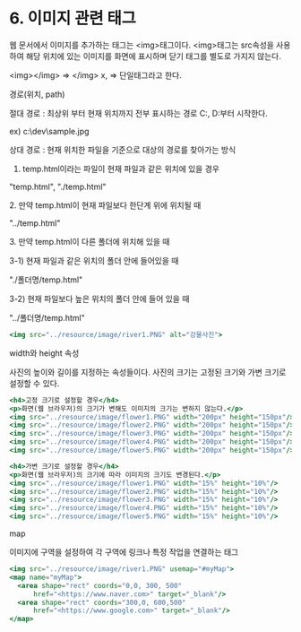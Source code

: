 # 6. 이미지 관련 태그



웹 문서에서 이미지를 추가하는 태그는 \<img>태그이다. \<img>태그는 src속성을 사용하여 해당 위치에 있는 이미지를 화면에 표시하며 닫기 태그를 별도로 가지지 않는다.

\<img>\</img> => \</img> x, => 단일태그라고 한다.

경로(위치, path)

절대 경로 : 최상위 부터 현재 위치까지 전부 표시하는 경로 C:, D:부터 시작한다.

ex) c:\dev\sample.jpg

상대 경로 : 현재 위치한 파일을 기준으로 대상의 경로를 찾아가는 방식

1. temp.html이라는 파일이 현재 파일과 같은 위치에 있을 경우

"temp.html", "./temp.html"

2\. 만약 temp.html이 현재 파일보다 한단계 위에 위치될 때

"../temp.html"

3\. 만약 temp.html이 다른 폴더에 위치해 있을 때

3-1) 현재 파일과 같은 위치의 폴더 안에 들어있을 때

"./폴더명/temp.html"

3-2) 현재 파일보다 높은 위치의 폴더 안에 들어 있을 때

"../폴더명/temp.html"

```jsx
<img src="../resource/image/river1.PNG" alt="강물사진">
```

width와 height 속성

사진의 높이와 길이를 지정하는 속성들이다. 사진의 크기는 고정된 크기와 가변 크기로 설정할 수 있다.

```jsx
<h4>고정 크기로 설정할 경우</h4>
<p>화면(웹 브라우저)의 크기가 변해도 이미지의 크기는 변하지 않는다.</p>
<img src="../resource/image/flower1.PNG" width="200px" height="150px"/>
<img src="../resource/image/flower2.PNG" width="200px" height="150px"/>
<img src="../resource/image/flower3.PNG" width="200px" height="150px"/>
<img src="../resource/image/flower4.PNG" width="200px" height="150px"/>
<img src="../resource/image/flower5.PNG" width="200px" height="150px"/>

<h4>가변 크기로 설정할 경우</h4>
<p>화면(웹 브라우저)의 크기에 따라 이미지의 크기도 변경된다.</p>
<img src="../resource/image/flower1.PNG" width="15%" height="10%"/>
<img src="../resource/image/flower2.PNG" width="15%" height="10%"/>
<img src="../resource/image/flower3.PNG" width="15%" height="10%"/>
<img src="../resource/image/flower4.PNG" width="15%" height="10%"/>
<img src="../resource/image/flower5.PNG" width="15%" height="10%"/>
```

map

이미지에 구역을 설정하여 각 구역에 링크나 특정 작업을 연결하는 태그

```jsx
<img src="../resource/image/river1.PNG" usemap="#myMap">
<map name="myMap">
  <area shape="rect" coords="0,0, 300, 500"
      href="<https://www.naver.com>" target="_blank"/>
  <area shape="rect" coords="300,0, 600,500"
      href="<https://www.google.com>" target="_blank"/>
</map>
```
